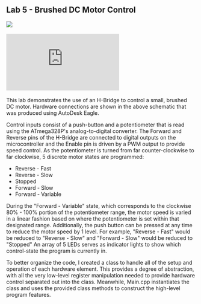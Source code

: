 ## Lab 5 - Brushed DC Motor Control

![](https://github.com/ethanmarkowski/MEMS1049_MechatronicsLabs/blob/master/Lab5_BrushedMotorControl/Lab%205%20-%20Demo.gif)

![](https://github.com/ethanmarkowski/MEMS1049_MechatronicsLabs/blob/master/Lab5_BrushedMotorControl/Lab%205%20-%20Schematic.pdf)

This lab demonstrates the use of an H-Bridge to control a small, brushed DC motor. Hardware connections are shown in the above schematic that was produced using AutoDesk Eagle.

Control inputs consist of a push-button and a potentiometer that is read using the ATmega328P's analog-to-digital converter. The Forward and Reverse pins of the H-Bridge are connected to digital outputs on the microcontroller and the Enable pin is driven by a PWM output to provide speed control. As the potentiometer is turned from far counter-clockwise to far clockwise, 5 discrete motor states are programmed:

* Reverse - Fast
* Reverse - Slow
* Stopped
* Forward - Slow
* Forward - Variable

During the "Forward - Variable" state, which corresponds to the clockwise 80% - 100% portion of the potentiometer range, the motor speed is varied in a linear fashion based on where the potentiometer is set within that designated range. Additionally, the push button can be pressed at any time to reduce the motor speed by 1 level. For example, "Reverse - Fast" would be reduced to "Reverse - Slow" and "Forward - Slow" would be reduced to "Stopped" An array of 5 LEDs serves as indicator lights to show which control-state the program is currently in.

To better organize the code, I created a class to handle all of the setup and operation of each hardware element. This provides a degree of abstraction, with all the very low-level register manipulation needed to provide hardware control separated out into the class. Meanwhile, Main.cpp instantiates the class and uses the provided class methods to construct the high-level program features.
